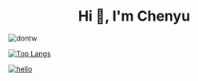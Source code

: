 <h1 align="center">Hi 👋, I'm Chenyu</h1>

<img src="https://github-readme-stats.vercel.app/api?username=dontw&show_icons=true" alt="dontw" />

[![Top Langs](https://github-readme-stats.vercel.app/api/top-langs/?username=dontw)](https://github.com/dontw/github-readme-stats)

[![hello](https://www.randos.online/u/dontw)](https://randos.online/u/dontw/next)

<!--
**dontw/dontw** is a ✨ _special_ ✨ repository because its `README.md` (this file) appears on your GitHub profile.

Here are some ideas to get you started:

- 🔭 I’m currently working on ...
- 🌱 I’m currently learning ...
- 👯 I’m looking to collaborate on ...
- 🤔 I’m looking for help with ...
- 💬 Ask me about ...
- 📫 How to reach me: ...
- 😄 Pronouns: ...
- ⚡ Fun fact: ...
-->
